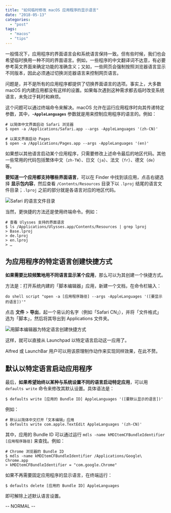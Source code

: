 ```yaml
---
title: "如何临时修改 macOS 应用程序的显示语言"
date: "2018-05-13"
categories: 
  - "post"
tags: 
  - "macos"
  - "tips"
---
```


一般情况下，应用程序的界面语言会和系统语言保持一致。但有些时候，我们也会希望临时换用一种不同的界面语言。例如，一些程序的中文翻译词不达意，有必要参考英文界面来确定功能的准确含义；又如，一些网页会强制按照浏览器语言显示不同版本，因此必须通过切换浏览器语言来控制网页语言。

问题是，并不是所有的应用程序都提供了切换界面语言的选项。事实上，大多数 macOS 的内建应用都没有这样的设置。如果每次遇到这种需求都去临时改变系统语言，未免过于耗时和麻烦。

这个问题可以通过终端命令来解决。macOS 允许在运行应用程序时向其传递特定参数，其中，**`-AppleLanguages`** 参数就是用来控制应用程序的语言的。例如：

```
# 以简体中文界面启动 Safari 浏览器
$ open -a /Applications/Safari.app --args -AppleLanguages '(zh-CN)' 

# 以英文界面启动 Pages
$ open -a /Applications/Pages.app --args -AppleLanguages '(en)'
```

如果想以其他语言启动某个应用程序，只需要修改上述命令最后的地区代码。其他一些常用的代码包括繁体中文（`zh-TW`）、日文（`ja`）、法文（`fr`）、德文（`de`）等。

**要知道一个应用都支持哪些界面语言**，可以在 Finder 中找到该应用，点击右键选择 **显示包内容**，然后查看 `/Contents/Resources` 目录下以 `.lproj` 结尾的语言文件目录；`.lproj` 之前的部分就是各语言对应的地区代码。

![Safari 的语言文件目录](https://cl.ly/rWgk/Screen%20Shot%202018-05-12%20at%208.17.46%20PM.png)

当然，更快捷的方法还是使用终端命令。例如：

```
# 查看 Ulysses 支持的界面语言
$ ls /Applications/Ulysses.app/Contents/Resources | grep lproj
> Base.lproj
> de.lproj
> en.lproj
> …
```

## 为应用程序的特定语言创建快捷方式

**如果需要比较频繁地用不同语言显示某个应用**，那么可以为其创建一个快捷方式。

方法是：打开系统内建的「脚本编辑器」应用，新建一个文档，在命令栏输入：

```
do shell script "open -a [应用程序路径] --args -AppleLanguages '([要显示的语言])'"
```

点击 **文件** > **导出**，起一个易认的名字（例如「Safari CN」），并将「文件格式」选为「脚本」，然后将其导出到 Applications 文件夹。

![用脚本编辑器为特定语言创建快捷方式](https://cl.ly/rXBR/script-applelanguages.png)

这样，就可以直接从 Launchpad 以特定语言启动这一应用了。

Alfred 或 LaunchBar 用户可以用该原理制作动作来实现同样效果，在此不赘。

## 默认以特定语言启动应用程序

最后，**如果希望始终以某种与系统设置不同的语言启动特定应用**，可以用 `defaults write` 命令来修改其默认设置。具体语法是：

```
$ defaults write [应用的 Bundle ID] AppleLanguages '([要默认显示的语言])'
```

例如：

```
# 默认以简体中文打开「文本编辑」应用
$ defaults write com.apple.TextEdit AppleLanguages '(zh-CN)'
```

其中，应用的 Bundle ID 可以通过运行 `mdls -name kMDItemCFBundleIdentifier [应用程序路径]` 来查找。例如：

```
# Chrome 浏览器的 Bundle ID
$ mdls -name kMDItemCFBundleIdentifier /Applications/Google\ Chrome.app
> kMDItemCFBundleIdentifier = "com.google.Chrome"
```

如果不再需要固定应用程序的显示语言，在终端运行：

```
$ defaults delete [应用的 Bundle ID] AppleLanguages
```

即可解除上述默认语言设置。

\-- NORMAL --
